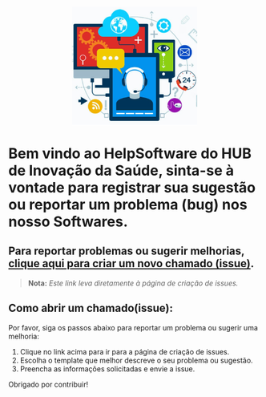 <div style="display: flex; justify-content: center;">
    <img src="assets/suporte-img.jpeg" alt="Texto Alternativo" width="250"/>
</div>

#
# Bem vindo ao HelpSoftware do HUB de Inovação da Saúde, sinta-se à vontade para registrar sua sugestão ou reportar um problema (bug) nos nosso Softwares.



## Para reportar problemas ou sugerir melhorias, [clique aqui para criar um novo chamado (issue)](https://github.com/renatorocha-git/issues-para-testadores/issues/new).

> **Nota:** *Este link leva diretamente à página de criação de issues.*

## Como abrir um chamado(issue):

Por favor, siga os passos abaixo para reportar um problema ou sugerir uma melhoria:

1. Clique no link acima para ir para a página de criação de issues.
2. Escolha o template que melhor descreve o seu problema ou sugestão.
3. Preencha as informações solicitadas e envie a issue.

Obrigado por contribuir!





